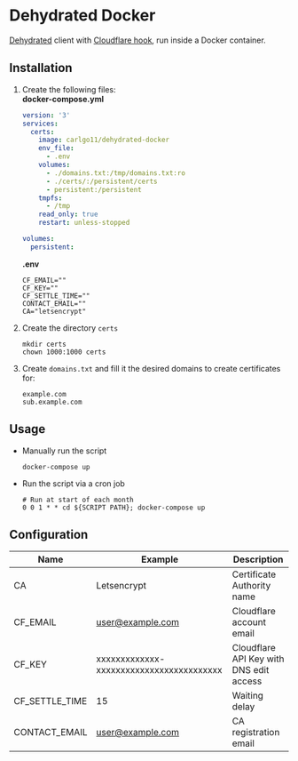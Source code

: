 # Dehydrated Docker

[Dehydrated](https://github.com/dehydrated-io/dehydrated) client with [Cloudflare hook](https://github.com/walcony/letsencrypt-cloudflare-hook), run inside a Docker container.

## Installation

1. Create the following files:  
   **docker-compose.yml**
    ```YAML
    version: '3'
    services:
      certs:
        image: carlgo11/dehydrated-docker
        env_file:
          - .env
        volumes:
          - ./domains.txt:/tmp/domains.txt:ro
          - ./certs/:/persistent/certs
          - persistent:/persistent
        tmpfs:
          - /tmp
        read_only: true
        restart: unless-stopped

    volumes:
      persistent:
    ```

   **.env**
    ```shell
    CF_EMAIL=""
    CF_KEY=""
    CF_SETTLE_TIME=""
    CONTACT_EMAIL=""
    CA="letsencrypt"
    ```

1. Create the directory `certs`
   ```shell
   mkdir certs
   chown 1000:1000 certs
   ```

1. Create `domains.txt` and fill it the desired domains to create certificates for:
    ```text
    example.com
    sub.example.com
    ```

## Usage

* Manually run the script
   ```shell
   docker-compose up
   ```
* Run the script via a cron job
  ```crontab
  # Run at start of each month
  0 0 1 * * cd ${SCRIPT PATH}; docker-compose up 
  ```

## Configuration

| Name           | Example                                  | Description                             |
|----------------|------------------------------------------|-----------------------------------------|
| CA             | Letsencrypt                              | Certificate Authority name              |
| CF_EMAIL       | user@example.com                         | Cloudflare account email                |
| CF_KEY         | xxxxxxxxxxxxx-xxxxxxxxxxxxxxxxxxxxxxxxxx | Cloudflare API Key with DNS edit access |
| CF_SETTLE_TIME | 15                                       | Waiting delay                           |
| CONTACT_EMAIL  | user@example.com                         | CA registration email                   |
